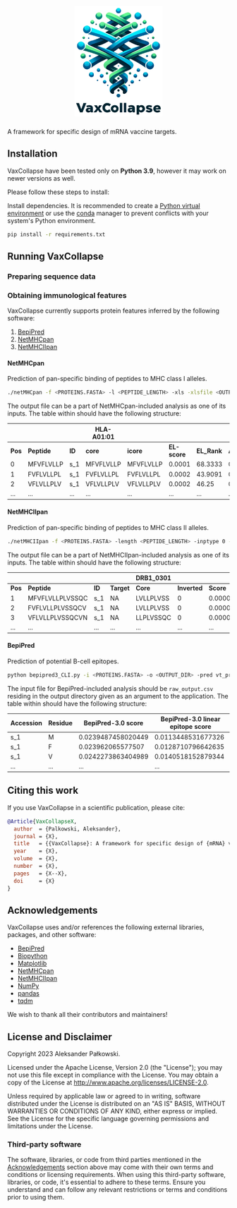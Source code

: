 <h1 align="center"><!-- markdownlint-disable-line MD033 -->
<img src="imgs/logo.png" height="250" alt="VaxCollapse"><!-- markdownlint-disable-line MD033 -->
</h1>

A framework for specific design of mRNA vaccine targets.

## Installation

VaxCollapse have been tested only on **Python 3.9**, however it may work on newer versions as well.

Please follow these steps to install:

Install dependencies. It is recommended to create a [Python virtual environment](https://docs.python.org/3/tutorial/venv.html) or use the [conda](https://conda.io/projects/conda/en/latest/user-guide/index.html) manager to prevent conflicts with your system's Python environment.

```bash
pip install -r requirements.txt
```

## Running VaxCollapse

### Preparing sequence data

### Obtaining immunological features

VaxCollapse currently supports protein features inferred by the following software:

1. [BepiPred](https://services.healthtech.dtu.dk/services/BepiPred-3.0)
1. [NetMHCpan](https://services.healthtech.dtu.dk/services/NetMHCpan-4.1)
1. [NetMHCIIpan](https://services.healthtech.dtu.dk/services/NetMHCIIpan-4.0)

#### NetMHCpan

Prediction of pan-specific binding of peptides to MHC class I alleles.

```bash
./netMHCpan -f <PROTEINS.FASTA> -l <PEPTIDE_LENGTH> -xls -xlsfile <OUTPUT_TABLE.TSV> -a <ALLELE_NAME>
```

The output file can be a part of NetMHCpan-included analysis as one of its inputs. The table within should have the following structure:

|         |             |        | HLA-A01:01 |           |              |             |         |        |
| ------- | ----------- | ------ | ---------- | --------- | ------------ | ----------- | ------- | ------ |
| **Pos** | **Peptide** | **ID** | **core**   | **icore** | **EL-score** | **EL_Rank** | **Ave** | **NB** |
| 0       | MFVFLVLLP   | s_1    | MFVFLVLLP  | MFVFLVLLP | 0.0001       | 68.3333     | 0.0001  | 0      |
| 1       | FVFLVLLPL   | s_1    | FVFLVLLPL  | FVFLVLLPL | 0.0002       | 43.9091     | 0.0002  | 0      |
| 2       | VFLVLLPLV   | s_1    | VFLVLLPLV  | VFLVLLPLV | 0.0002       | 46.25       | 0.0002  | 0      |
| ...     | ...         | ...    | ...        | ...       | ...          | ...         | ...     | ...    |

#### NetMHCIIpan

Prediction of pan-specific binding of peptides to MHC class II alleles.

```bash
./netMHCIIpan -f <PROTEINS.FASTA> -length <PEPTIDE_LENGTH> -inptype 0 -xls -xlsfile <OUTPUT_TABLE.TSV> -a <ALLELE_NAME>
```

The output file can be a part of NetMHCIIpan-included analysis as one of its inputs. The table within should have the following structure:

|         |                 |        |            | DRB1_0301 |              |           |           |          |        |
| ------- | --------------- | ------ | ---------- | --------- | ------------ | --------- | --------- | -------- | ------ |
| **Pos** | **Peptide**     | **ID** | **Target** | **Core**  | **Inverted** | **Score** | **Rank**  | **Ave**  | **NB** |
| 1       | MFVFLVLLPLVSSQC | s_1    | NA         | LVLLPLVSS | 0            | 0.000041  | 90.740738 | 0.000041 | 0      |
| 2       | FVFLVLLPLVSSQCV | s_1    | NA         | LVLLPLVSS | 0            | 0.000059  | 88.25     | 0.000059 | 0      |
| 3       | VFLVLLPLVSSQCVN | s_1    | NA         | LLPLVSSQC | 0            | 0.00008   | 85.625    | 0.00008  | 0      |
| ...     | ...             | ...    | ...        | ...       | ...          | ...       | ...       | ...      | ...    |

#### BepiPred

Prediction of potential B-cell epitopes.

```bash
python bepipred3_CLI.py -i <PROTEINS.FASTA> -o <OUTPUT_DIR> -pred vt_pred -plot_linear_epitope_scores
```

The input file for BepiPred-included analysis should be `raw_output.csv` residing in the output directory given as an argument to the application. The table within should have the following structure:

| Accession | Residue | BepiPred-3.0 score | BepiPred-3.0 linear epitope score |
| --------- | ------- | ------------------ | --------------------------------- |
| s_1       | M       | 0.0239487458020449 | 0.0113448531677326                |
| s_1       | F       | 0.023962065577507  | 0.0128710796642635                |
| s_1       | V       | 0.0242273863404989 | 0.0140518152879344                |
| ...       | ...     | ...                | ...                               |

## Citing this work

If you use VaxCollapse in a scientific publication, please cite:

```bibtex
@Article{VaxCollapseX,
  author  = {Palkowski, Aleksander},
  journal = {X},
  title   = {{VaxCollapse}: A framework for specific design of {mRNA} vaccine targets},
  year    = {X},
  volume  = {X},
  number  = {X},
  pages   = {X--X},
  doi     = {X}
}
```

## Acknowledgements

VaxCollapse uses and/or references the following external libraries, packages, and other software:

- [BepiPred](https://services.healthtech.dtu.dk/services/BepiPred-3.0)
- [Biopython](https://biopython.org)
- [Matplotlib](https://matplotlib.org)
- [NetMHCpan](https://services.healthtech.dtu.dk/services/NetMHCpan-4.1)
- [NetMHCIIpan](https://services.healthtech.dtu.dk/services/NetMHCIIpan-4.0)
- [NumPy](https://numpy.org)
- [pandas](https://pandas.pydata.org)
- [tqdm](https://github.com/tqdm/tqdm)

We wish to thank all their contributors and maintainers!

## License and Disclaimer

Copyright 2023 Aleksander Pałkowski.

Licensed under the Apache License, Version 2.0 (the "License"); you may not use this file except in compliance with the License. You may obtain a copy of the License at <http://www.apache.org/licenses/LICENSE-2.0>.

Unless required by applicable law or agreed to in writing, software distributed under the License is distributed on an "AS IS" BASIS, WITHOUT WARRANTIES OR CONDITIONS OF ANY KIND, either express or implied. See the License for the specific language governing permissions and limitations under the License.

### Third-party software

The software, libraries, or code from third parties mentioned in the [Acknowledgements](#acknowledgements) section above may come with their own terms and conditions or licensing requirements. When using this third-party software, libraries, or code, it's essential to adhere to these terms. Ensure you understand and can follow any relevant restrictions or terms and conditions prior to using them.
